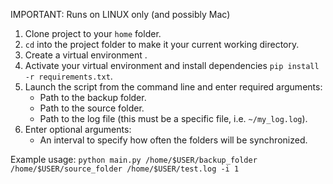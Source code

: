 IMPORTANT: Runs on LINUX only (and possibly Mac)

1. Clone project to your `home` folder.
2. `cd` into the project folder to make it your current working directory.
3. Create a virtual environment .
4. Activate your virtual environment and install dependencies `pip install -r requirements.txt`.
5. Launch the script from the command line and enter required arguments:
   * Path to the backup folder.
   * Path to the source folder.
   * Path to the log file (this must be a specific file, i.e. `~/my_log.log`).
6. Enter optional arguments:
   * An interval to specify how often the folders will be synchronized.

Example usage:
`python main.py /home/$USER/backup_folder /home/$USER/source_folder /home/$USER/test.log -i 1`
